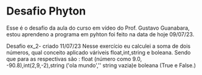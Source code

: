 # Desafio Phyton
 Esse é o desafio da aula do curso em vídeo do Prof. Gustavo Guanabara, estou aprendeno a programa em pyhton foi feito na data de hoje 09/07/23. 
 
 Desafio ex_2- criado 11/07/23
 Nesse exercício eu calculei a soma de dois números, qual conceito aplicado váriveis float,int,string e boleana. Sendo que para as respectivas são : float (número como 9.0, -90.8),int(2,9,-2),string ('ola mundo','' string vazia)e boleana (True e False.)

